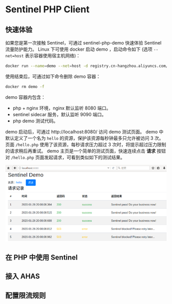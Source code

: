 Sentinel PHP Client
===

## 快速体验

如果您是第一次接触 Sentinel，可通过 sentinel-php-demo 快速体验 Sentinel 流量防护能力。
Linux 下可使用 docker 启动 demo ，启动命令如下 (选项 `--net=host` 表示容器使用宿主机网络)：

```sh
docker run --name=demo --net=host -d registry.cn-hangzhou.aliyuncs.com/ahas/sentinel-php-demo
```

使用结束后，可通过如下命令删除 demo 容器：

```sh
docker rm demo -f
```

demo 容器内包含：

* php + nginx 环境，nginx 默认监听 8080 端口。
* sentinel sidecar 服务，默认监听 9090 端口。
* php demo 测试代码。

demo 启动后，可通过 http://localhost:8080/ 访问 demo 测试页面。
demo 中默认定义了一个名为 `hello` 的资源，保护该资源每秒钟最多只允许被访问 3 次。
页面 `/hello.php` 使用了该资源，每秒请求压力超过 3 次时，将提示超过压力限制的请求稍后再重试。
demo 主页是一个简单的测试页面，快速连续点击 **请求** 按钮对 `/hello.php` 页面发起请求，可看到类似如下的测试结果。

![demo](demo/demo.png)

## 在 PHP 中使用 Sentinel

## 接入 AHAS

## 配置限流规则
